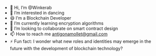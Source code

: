 - 👋 Hi, I’m @Winkerab
- 👀 I’m interested in dancing
- 😄 I’m a Blockchain Developer
- 🌱 I’m currently learning encryption algorithms
- 💞️ I’m looking to collaborate on smart contract design
- 📫 How to reach me antigonamollet@gmail.com
- ⚡ Fun fact: I wonder what new roles and identities may emerge in the future with the development of blockchain technology?

<!---
Winkerab/Winkerab is a ✨ special ✨ repository because its `README.md` (this file) appears on your GitHub profile.
You can click the Preview link to take a look at your changes.
--->
